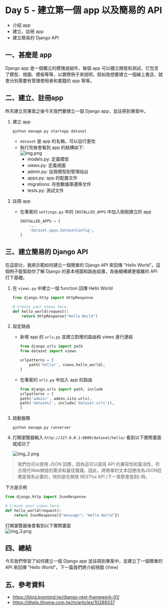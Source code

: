 # Day 5 - 建立第一個 app 以及簡易的 API
- 介紹 app
- 建立、註冊 app
- 建立簡易的 Django API

## 一、甚麼是 app
Django app 是一個獨立的模塊或組件，每個 app 可以獨立開發和測試，它包含了模型、視圖、模板等等，以實際例子來說明，假如我想要建立一個線上書店，就會分別需要有管理使用者和書籍的 app 等等。

## 二、建立、註冊app
昨天建立完專案之後今天我們要建立一個 Django app，並註冊到專案中。

1. 建立 app
    ```commandline
    python manage.py startapp dataset
    ```
    - `dataset` 是 app 的名稱，可以自行更改
    - 執行完後會看到 app 的結構如下:  
    ![img.png](https://github.com/David20001110/2024-iTome/blob/master/Day5/img.png?raw=true)
        - models.py: 定義模型
        - views.py: 定義視圖
        - admin.py: 註冊模型到管理站台
        - apps.py: app 的配置文件
        - migrations: 存放數據庫遷移文件
        - tests.py: 測試文件 
   

2. 註冊 app

    - 在專案的 `settings.py` 中的 `INSTALLED_APPS` 中加入剛剛建立的 app
        ```python
        INSTALLED_APPS = [
            ...
            'dataset.apps.DatasetConfig',
        ]
        ```

## 三、建立簡易的 Django API
在這部分，我將示範如何建立一個簡單的 Django API 來回傳 "Hello World"。這個例子能幫助你了解 Django 的基本視圖和路由設置，為後續構建更複雜的 API 打下基礎。

1. 在 `views.py` 中建立一個 function 回傳 Hello World
    ```python
    from django.http import HttpResponse

    # Create your views here.
    def hello_world(request):
        return HttpResponse("Hello World")
   ```

2. 設定路由
   - 新增 app 的 `urls.py` 並建立對應的路由和 views 進行連結
       ```python
       from django.urls import path
       from dataset import views

       urlpatterns = [
           path('hello/', views.hello_world),
       ]
       ```
   - 在專案的 `urls.py` 中加入 app 的路由
        ```python
        from django.urls import path, include
        urlpatterns = [
        path('admin/', admin.site.urls),
        path('dataset/', include('dataset.urls')),
        ]
       ```
3. 啟動服務
    ```commandline
    python manage.py runserver
    ```
   
4. 打開瀏覽器輸入 `http://127.0.0.1:8000/dataset/hello/` 看到以下實際畫面就成功了  

    ![img_2.png](https://github.com/David20001110/2024-iTome/blob/master/Day5/img_2.png?raw=true)

> 我們也可以使用 JSON 回應，因為這可以提高 API 的兼容性和靈活性，符合現代Web開發的需求和最佳實踐。因此，將簡單的文本回應改為JSON回應是很有必要的，特別是在開發 RESTful API (下一章節會提到) 時。

下方是示例
```python
from django.http import JsonResponse

# Create your views here.
def hello_world(request):
    return JsonResponse({"message": "Hello World"})
```
打開瀏覽器後會看到以下實際畫面  
![img_3.png](https://github.com/David20001110/2024-iTome/blob/master/Day5/img_3.png?raw=true)

## 四、總結
今天我們學習了如何建立一個 Django app 並註冊到專案中，並建立了一個簡單的 API 來回傳 "Hello World"。下一篇我們將介紹視圖 (View)

## 五、參考資料
- https://blog.kyomind.tw/django-rest-framework-01/
- https://ithelp.ithome.com.tw/m/articles/10289337
